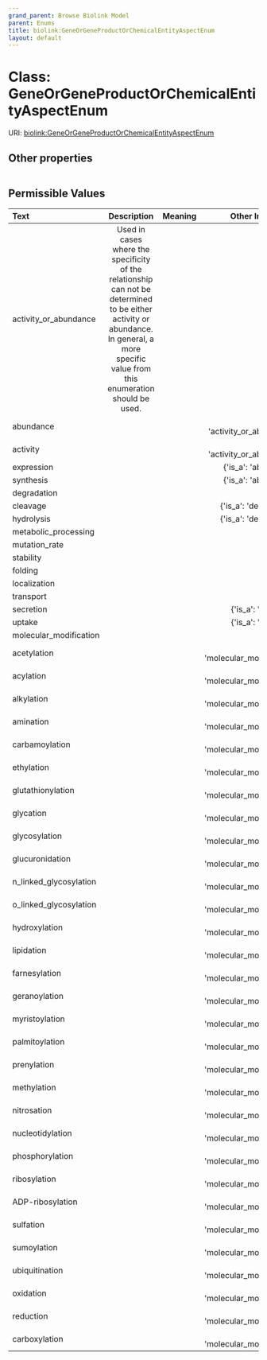 ```yaml
---
grand_parent: Browse Biolink Model
parent: Enums
title: biolink:GeneOrGeneProductOrChemicalEntityAspectEnum
layout: default
---
```


# Class: GeneOrGeneProductOrChemicalEntityAspectEnum




URI: [biolink:GeneOrGeneProductOrChemicalEntityAspectEnum](https://w3id.org/biolink/GeneOrGeneProductOrChemicalEntityAspectEnum)


## Other properties

|  |  |  |
| --- | --- | --- |

## Permissible Values

| Text | Description | Meaning | Other Information |
| :--- | :---: | :---: | ---: |
| activity_or_abundance | Used in cases where the specificity of the relationship can not be determined to be either activity  or abundance.  In general, a more specific value from this enumeration should be used. |  |  |
| abundance |  |  | {'is_a': 'activity_or_abundance'} |
| activity |  |  | {'is_a': 'activity_or_abundance'} |
| expression |  |  | {'is_a': 'abundance'} |
| synthesis |  |  | {'is_a': 'abundance'} |
| degradation |  |  |  |
| cleavage |  |  | {'is_a': 'degradation'} |
| hydrolysis |  |  | {'is_a': 'degradation'} |
| metabolic_processing |  |  |  |
| mutation_rate |  |  |  |
| stability |  |  |  |
| folding |  |  |  |
| localization |  |  |  |
| transport |  |  |  |
| secretion |  |  | {'is_a': 'transport'} |
| uptake |  |  | {'is_a': 'transport'} |
| molecular_modification |  |  |  |
| acetylation |  |  | {'is_a': 'molecular_modification'} |
| acylation |  |  | {'is_a': 'molecular_modification'} |
| alkylation |  |  | {'is_a': 'molecular_modification'} |
| amination |  |  | {'is_a': 'molecular_modification'} |
| carbamoylation |  |  | {'is_a': 'molecular_modification'} |
| ethylation |  |  | {'is_a': 'molecular_modification'} |
| glutathionylation |  |  | {'is_a': 'molecular_modification'} |
| glycation |  |  | {'is_a': 'molecular_modification'} |
| glycosylation |  |  | {'is_a': 'molecular_modification'} |
| glucuronidation |  |  | {'is_a': 'molecular_modification'} |
| n_linked_glycosylation |  |  | {'is_a': 'molecular_modification'} |
| o_linked_glycosylation |  |  | {'is_a': 'molecular_modification'} |
| hydroxylation |  |  | {'is_a': 'molecular_modification'} |
| lipidation |  |  | {'is_a': 'molecular_modification'} |
| farnesylation |  |  | {'is_a': 'molecular_modification'} |
| geranoylation |  |  | {'is_a': 'molecular_modification'} |
| myristoylation |  |  | {'is_a': 'molecular_modification'} |
| palmitoylation |  |  | {'is_a': 'molecular_modification'} |
| prenylation |  |  | {'is_a': 'molecular_modification'} |
| methylation |  |  | {'is_a': 'molecular_modification'} |
| nitrosation |  |  | {'is_a': 'molecular_modification'} |
| nucleotidylation |  |  | {'is_a': 'molecular_modification'} |
| phosphorylation |  |  | {'is_a': 'molecular_modification'} |
| ribosylation |  |  | {'is_a': 'molecular_modification'} |
| ADP-ribosylation |  |  | {'is_a': 'molecular_modification'} |
| sulfation |  |  | {'is_a': 'molecular_modification'} |
| sumoylation |  |  | {'is_a': 'molecular_modification'} |
| ubiquitination |  |  | {'is_a': 'molecular_modification'} |
| oxidation |  |  | {'is_a': 'molecular_modification'} |
| reduction |  |  | {'is_a': 'molecular_modification'} |
| carboxylation |  |  | {'is_a': 'molecular_modification'} |

